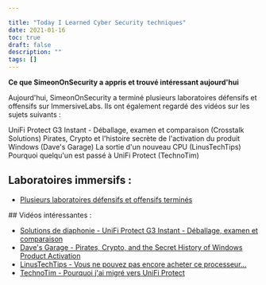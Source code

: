 ```yaml
---

title: "Today I Learned Cyber Security techniques"
date: 2021-01-16
toc: true
draft: false
description: ""
tags: []
---
```

 **Ce que SimeonOnSecurity a appris et trouvé intéressant aujourd'hui**  Aujourd'hui, SimeonOnSecurity a terminé plusieurs laboratoires défensifs et offensifs sur ImmersiveLabs. Ils ont également regardé des vidéos sur les sujets suivants :  UniFi Protect G3 Instant - Déballage, examen et comparaison (Crosstalk Solutions) Pirates, Crypto et l'histoire secrète de l'activation du produit Windows (Dave's Garage) La sortie d'un nouveau CPU (LinusTechTips) Pourquoi quelqu'un est passé à UniFi Protect (TechnoTim)  ## Laboratoires immersifs : - [Plusieurs laboratoires défensifs et offensifs terminés](https://www.immersivelabs.com/)  ## Vidéos intéressantes : - [Solutions de diaphonie - UniFi Protect G3 Instant - Déballage, examen et comparaison](https://www.youtube.com/watch?v=JmLqZ36aKJA&t) - [Dave's Garage - Pirates, Crypto, and the Secret History of Windows Product Activation](https://www.youtube.com/watch?v=FpKNFCFABp0) - [LinusTechTips - Vous ne pouvez pas encore acheter ce processeur...](https://www.youtube.com/watch?v=g2BEr6BCg_E) - [TechnoTim - Pourquoi j'ai migré vers UniFi Protect](https://www.youtube.com/watch?v=W9XgDZAezkg)